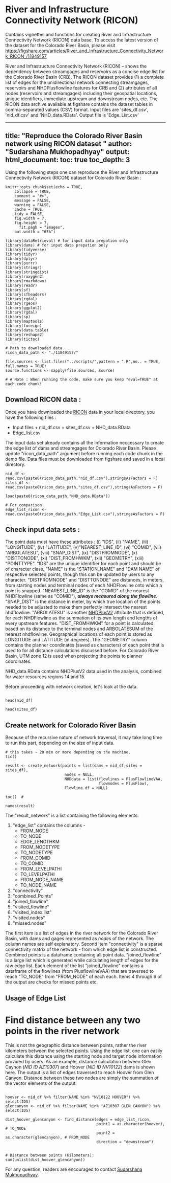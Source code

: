 # River and Infrastructure Connectivity Network (RICON)
Contains vignettes and functions for creating River and Infrastructure Connectivity Network (RICON) data base.  To access the latest version of the dataset for the Colorado River Basin, please visit 
https://figshare.com/articles/River_and_Infrastructure_Connectivity_Network_RICON_/11849157  


River and Infrastructure Connectivity Network (RICON) – shows the dependency between streamgages and reservoirs as a concise edge list for the Colorado River Basin (CRB). The RICON dataset provides (1) a complete list of edges for the unidirectional network connecting streamgages, reservoirs and NHDPlusflowline features for CRB and (2) attributes of all nodes (reservoirs and streamgages) including their geospatial locations, unique identifiers, immediate upstream and downstream nodes, etc. The RICON data archive available at figshare contains the dataset tables in comma-separated values (CSV) format. Input files are 'sites_df.csv', 'nid_df.csv' and 'NHD_data.RData'. Output file is 'Edge_List.csv' 

---
title: "Reproduce the Colorado River Basin network using RICON dataset "
author: "Sudarshana Mukhopadhyay"
output: 
  html_document:
    toc: true 
    toc_depth: 3
---
Using the following steps one can reproduce the River and Infrastructure Connectivity Network (RICON) dataset for Colorado River Basin :  
```{r setup, include=FALSE, warning=FALSE}
knitr::opts_chunk$set(echo = TRUE,
    collapse = TRUE,
    comment = "#>",
    message = FALSE,
    warning = FALSE,
    cache = TRUE,
    tidy = FALSE,
    fig.width = 7,
    fig.height = 7,
	  fit.pagh = "images",
    out.width = "65%")

library(dataRetrieval) # for input data prepation only 
library(dams) # for input data prepation only 
library(tidyverse)
library(tidyr)
library(dplyr)
library(purrr)
library(stringr)
library(stringdist)
library(roxygen2)
library(rmarkdown)
library(readr)
library(sf)
library(sfheaders)
library(rgdal)
library(rgeos)
library(ggplot2)
library(rgdal)
library(sp)
library(maptools)
library(foreign)
library(data.table)
library(reshape2)
library(tictoc)

# Path to downloaded data
ricon_data_path <- "./11849157/" 

file.sources <- list.files("../scripts/",pattern = ".R",no.. = TRUE, full.names = TRUE)
source.functions <- sapply(file.sources, source)

# # Note : When running the code, make sure you keep "eval=TRUE" at each code chunk! 

```

## Download RICON data : 
Once you have downloaded the  [RICON](https://figshare.com/articles/dataset/River_and_Infrastructure_Connectivity_Network_RICON_/11849157) data in your local directory, you have the following files :  

* Input files 
      + nid_df.csv
      + sites_df.csv
      + NHD_data.RData 
* Edge_list.csv 

The input data set already contains all the information neccessary to create the edge list of dams and streamgages for Colorado River Basin. Please update "ricon_data_path" argument before running each code chunk in the demo file. Data files must be downloaded from figshare and saved in a local directory. 

```{r load ricon data, echo=TRUE, eval=TRUE}
nid_df <- read.csv(paste0(ricon_data_path,"nid_df.csv"),stringsAsFactors = F)
sites_df <- read.csv(paste0(ricon_data_path,"sites_df.csv"),stringsAsFactors = F)

load(paste0(ricon_data_path,"NHD_data.RData"))

# For comparison 
edge_list_ricon <- read.csv(paste0(ricon_data_path,"Edge_List.csv"),stringsAsFactors = F)

```

##  Check input data sets : 
The point data must have these attributes : (i) "IDS", (ii) "NAME", (iii) "LONGITUDE", (iv) "LATITUDE", (v)"NEAREST_LINE_ID", (vi) "COMID", (vii) "ARBOLATESU", (viii)      "SNAP_DIST", (ix) "DISTFROMNODE", (x) "DISTTONODE", (xi) "DIST_FROMHWKM", (xii)  "GEOMETRY", (xiii) "POINTTYPE". "IDS" are the unique identifier for each point and  should be of character class. "NAME" is the "STATION_NAME" and "DAM NAME" of respective selected points, though this can be updated by users to any character. "DISTFROMNODE" and "DISTTONODE"  are distances, in meters, from starting nodes and terminal nodes of each NHDFlowline onto which a point is snapped. "NEAREST_LINE_ID" is the "COMID" of the nearest NHDFlowline (same as "COMID"), *__always measured along the flowline__*. "SNAP_DIST" is the distance in meter, by which true location of the points needed to be adjusted to make them perfectly intersect the nearest nhdflowline. "ARBOLATESU" is another [NHDPlusV2](https://www.epa.gov/waterdata/get-nhdplus-national-hydrography-dataset-plus-data#v2datamap) attribute that is defined, for each NHDFlowline as the summation of its own length and lengths of every upstream features. "DIST_FROMHWKM" for a point is calculated based on its distance to the terminal nodes and ARBOLATESUM of the nearest nhdflowline. Geographical locations of each point is stored as LONGITUDE and LATITUDE (in degrees). The "GEOMETRY" column contains the planner coordinates (saved as characters) of each point that is used to for all distance calculations discussed before. For Colorado River Basin, UTM zone 12 is used when projecting the points to planner coordinates. 

NHD_data.RData contains NHDPlusV2 data used in the analysis, combined for water resources regions 14 and 15. 

Before proceeding with network creation, let's look at the data. 

```{r check data, echo=TRUE, eval=TRUE}

head(nid_df) 

head(sites_df)  
```

## Create network for Colorado River Basin 

Because of the recursive nature of network traversal,  it may take long time to run this part, depending on the size of input data. 

```{r create network, echo=TRUE, eval=FALSE, include=TRUE}
# this takes ~ 20 min or more depending on the machine. 
tic()
 
result <- create_network(points = list(dams = nid_df,sites = sites_df), 
                          nodes = NULL,
                          NHDdata = list(flowlines = PlusFlowlineVAA, 
                                         flownodes = PlusFlow),
                          Flowline.df = NULL)

toc()  # 

names(result) 
``` 

The "result_network" is a list containing the following elements:  

1.  "edge_list" contains the columns - 
    + FROM_NODE 
    + TO_NODE 
    + EDGE_LENGTHKM 
    + FROM_NODETYPE
    + TO_NODETYPE
    + FROM_COMID 
    + TO_COMID 
    + FROM_LEVELPATHI
    + TO_LEVELPATHI
    + FROM_NODE_NAME 
    + TO_NODE_NAME 
2.  "connectivity" 
3.  "combined_Points" 
4.  "joined_flowline"
5.  "visited_flowline"
4.  "visited_index.list"
5.  "visited.nodes"
6.  "missed.nodes"

The first item is a list of edges in the river network for the Colorado River Basin, with dams and gages represented as *node*s of the network. The column names are self explanatory. Second item "connectivity" is a sparse connectivity matrix of the network - from which edge list is constructed. Combined points is a dataframe containing all point data. "joined_flowline" is a large list which is generated while calculating length of edges for the raw edge list. Each element of the list "joined_flowline" contains a dataframe of the flowlines (from PlusflowlineVAA) that are traversed to reach "TO_NODE" from "FROM_NODE" of each each. Items 4 through 6 of the output are checks for missed points etc.

## Usage of Edge List 
# Find distance between any two points in the river network 

This is not the geographic distance between points, rather the river kilometers between the selected points. Using the edge list, one can easily calculate this distance using the starting node and target node information provided by users. As an example, distance calculation between Glen Caynon (*NID ID AZ10307*) and Hoover (*NID ID NV10122*) dams is shown here. The output is a list of edges traversed to reach Hoover from Glen Canyon. Distance between these two nodes are simply the summation of the vector elements of the output. 

```{r usage 1 find distance, echo=TRUE, eval=TRUE, include=TRUE}

hoover <- nid_df %>% filter(NAME %in% "NV10122 HOOVER") %>% select(IDS)
glencanyon <- nid_df %>% filter(NAME %in% "AZ10307 GLEN CANYON") %>% select(IDS)

dist_hoover_glencanyon <- find_distance(edges = edge_list_ricon, 
                                        point1 = as.character(hoover), # TO_NODE
                                        point2 = as.character(glencanyon), # FROM_NODE
                                        direction = "downstream") 


# Distance between points (Kilometers): 
sum(unlist(dist_hoover_glencanyon)) 

```

For any question, readers are encouraged to contact [Sudarshana Mukhopadhyay](https://sudarshanamukhopadhyay.com/). 
